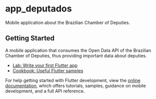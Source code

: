 # app_deputados
Mobile application about the Brazilian Chamber of Deputies.

## Getting Started

A mobile application that consumes the Open Data API of the Brazilian Chamber of Deputies, thus providing important data about deputies.
- [Lab: Write your first Flutter app](https://docs.flutter.dev/get-started/codelab)
- [Cookbook: Useful Flutter samples](https://docs.flutter.dev/cookbook)

For help getting started with Flutter development, view the
[online documentation](https://docs.flutter.dev/), which offers tutorials,
samples, guidance on mobile development, and a full API reference.
